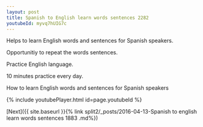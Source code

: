 ```yaml
---
layout: post
title: Spanish to English learn words sentences 2282 
youtubeId: myvq7hUIG7c
---
```

 
 
Helps to learn English words and sentences for Spanish speakers.

Opportunitiy to repeat the words sentences. 

Practice English language. 
 
10 minutes practice every day. 
 
How to learn English words and sentences for Spanish speakers 
 
{% include youtubePlayer.html id=page.youtubeId %}
 
 
[Next]({{ site.baseurl }}{% link  split2/_posts/2016-04-13-Spanish to english learn words sentences 1883 .md%})
 
